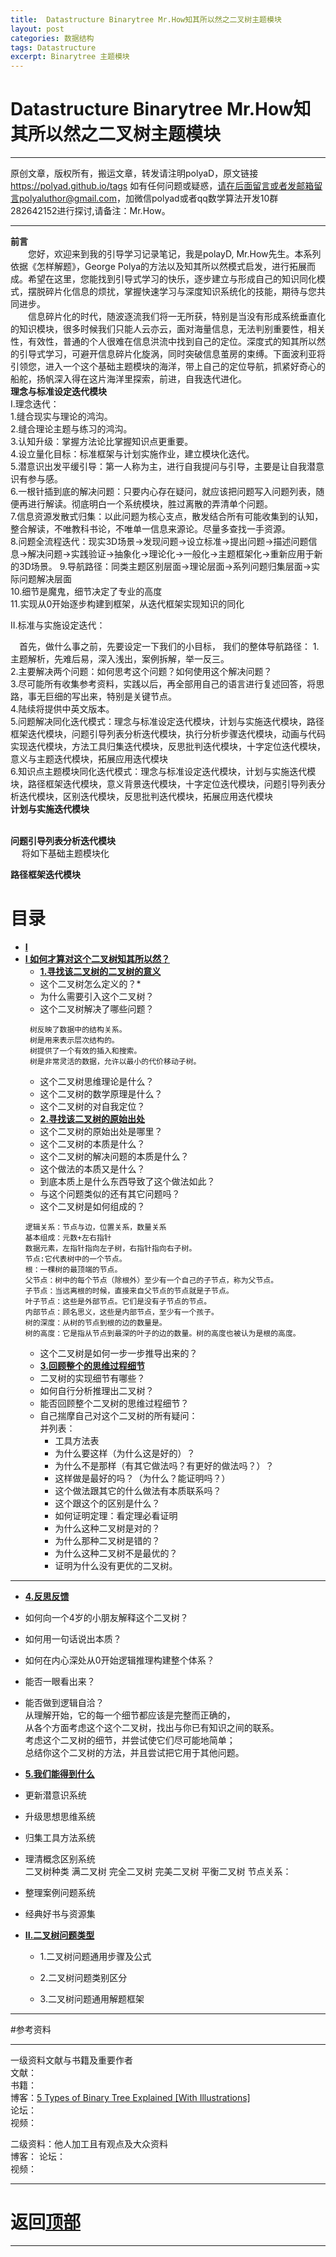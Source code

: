 ```yaml
---
title:  Datastructure Binarytree Mr.How知其所以然之二叉树主题模块
layout: post
categories: 数据结构
tags: Datastructure
excerpt: Binarytree 主题模块
---
```

# Datastructure Binarytree Mr.How知其所以然之二叉树主题模块 <span id="home">

---

原创文章，版权所有，搬运文章，转发请注明polyaD，原文链接<https://polyad.github.io/tags>
如有任何问题或疑惑，请在后面留言或者发邮箱留言polyaluthor@gmail.com，加微信polyad或者qq数学算法开发10群 282642152进行探讨,请备注：Mr.How。  

---
**前言**  
&emsp;&emsp;您好，欢迎来到我的引导学习记录笔记，我是polayD, Mr.How先生。本系列依据《怎样解题》，George Polya的方法以及知其所以然模式启发，进行拓展而成。希望在这里，您能找到引导式学习的快乐，逐步建立与形成自己的知识同化模式，摆脱碎片化信息的烦扰，掌握快速学习与深度知识系统化的技能，期待与您共同进步。  
&emsp;&emsp;信息碎片化的时代，随波逐流我们将一无所获，特别是当没有形成系统垂直化的知识模块，很多时候我们只能人云亦云，面对海量信息，无法判别重要性，相关性，有效性，普通的个人很难在信息洪流中找到自己的定位。深度式的知其所以然的引导式学习，可避开信息碎片化旋涡，同时突破信息茧房的束缚。下面波利亚将引领您，进入一个这个基础主题模块的海洋，带上自己的定位导航，抓紧好奇心的船舵，扬帆深入得在这片海洋里探索，前进，自我迭代进化。    
****理念与标准设定迭代模块****  
I.理念迭代：  
1.缝合现实与理论的鸿沟。    
2.缝合理论主题与练习的鸿沟。   
3.认知升级：掌握方法论比掌握知识点更重要。    
4.设立量化目标：标准框架与计划实施作业，建立模块化迭代。  
5.潜意识出发平缓引导：第一人称为主，进行自我提问与引导，主要是让自我潜意识有参与感。  
6.一根针插到底的解决问题：只要内心存在疑问，就应该把问题写入问题列表，随便再进行解读。彻底明白一个系统模块，胜过离散的弄清单个问题。  
7.信息资源发散式归集：以此问题为核心支点，散发结合所有可能收集到的认知，整合解读，不唯教科书论，不唯单一信息来源论。尽量多查找一手资源。   
8.问题全流程迭代：现实3D场景->发现问题->设立标准->提出问题->描述问题信息->解决问题->实践验证->抽象化->理论化->一般化->主题框架化->重新应用于新的3D场景。 
9.导航路径：同类主题区别层面->理论层面->系列问题归集层面->实际问题解决层面       
10.细节是魔鬼，细节决定了专业的高度  
11.实现从0开始逐步构建到框架，从迭代框架实现知识的同化    

II.标准与实施设定迭代：   


&emsp;首先，做什么事之前，先要设定一下我们的小目标，
我们的整体导航路径：
1.主题解析，先难后易，深入浅出，案例拆解，举一反三。   
2.主要解决两个问题：如何思考这个问题？如何使用这个解决问题？   
3.尽可能所有收集参考资料，实践以后，再全部用自己的语言进行复述回答，将思路，事无巨细的写出来，特别是关键节点。    
4.陆续将提供中英文版本。    
5.问题解决同化迭代模式：理念与标准设定迭代模块，计划与实施迭代模块，路径框架迭代模块，问题引导列表分析迭代模块，执行分析步骤迭代模块，动画与代码实现迭代模块，方法工具归集迭代模块，反思批判迭代模块，十字定位迭代模块，意义与主题迭代模块，拓展应用迭代模块         
6.知识点主题模块同化迭代模式：理念与标准设定迭代模块，计划与实施迭代模块，路径框架迭代模块，意义背景迭代模块，十字定位迭代模块，问题引导列表分析迭代模块，区别迭代模块，反思批判迭代模块，拓展应用迭代模块       
**计划与实施迭代模块**      
&emsp;
  
 
****问题引导列表分析迭代模块****   
&emsp;
将如下基础主题模块化  
 
****路径框架迭代模块****
# 目录
* **[I ](#1)**      
* **[I 如何才算对这个二叉树知其所以然？](#1)**      
  * **[1.寻找该二叉树的二叉树的意义](#1.1)**       
  *  这个二叉树怎么定义的？* 
  *  为什么需要引入这个二叉树？      
  * 这个二叉树解决了哪些问题？   
  ```
   树反映了数据中的结构关系。
   树是用来表示层次结构的。
   树提供了一个有效的插入和搜索。
   树是非常灵活的数据，允许以最小的代价移动子树。
  ```
  * 这个二叉树思维理论是什么？   
  * 这个二叉树的数学原理是什么？  
  * 这个二叉树的对自我定位？   
  * **[2.寻找该二叉树的原始出处](#1.2)**   
  * 这个二叉树的原始出处是哪里？    
  * 这个二叉树的本质是什么？    
  * 这个二叉树的解决问题的本质是什么？   
  * 这个做法的本质又是什么？    
  * 到底本质上是什么东西导致了这个做法如此？    
  * 与这个问题类似的还有其它问题吗？ 
  * 这个二叉树是如何组成的？
  ```
  逻辑关系：节点与边，位置关系，数量关系   
  基本组成：元数+左右指针  
  数据元素，左指针指向左子树，右指针指向右子树。    
  节点:它代表树中的一个节点。  
  根：一棵树的最顶端的节点。   
  父节点：树中的每个节点（除根外）至少有一个自己的子节点，称为父节点。  
  子节点：当远离根的时候，直接来自父节点的节点就是子节点。  
  叶子节点：这些是外部节点。它们是没有子节点的节点。  
  内部节点：顾名思义，这些是内部节点，至少有一个孩子。  
  树的深度：从树的节点到根的边的数量是。  
  树的高度：它是指从节点到最深的叶子的边的数量。树的高度也被认为是根的高度。  
  ``` 
  * 这个二叉树是如何一步一步推导出来的？  
  * **[3.回顾整个的思维过程细节](#1.3)**  
  * 二叉树的实现细节有哪些？   
  * 如何自行分析推理出二叉树？      
  * 能否回顾整个二叉树的思维过程细节？  
  - 
    自己揣摩自己对这个二叉树的所有疑问：      
      并列表：     
    * 工具方法表 
    *   为什么要这样（为什么这是好的）？    
    *   为什么不是那样（有其它做法吗？有更好的做法吗？）？    
    *   这样做是最好的吗？（为什么？能证明吗？）    
    *   这个做法跟其它的什么做法有本质联系吗？    
    *   这个跟这个的区别是什么？    
    *   如何证明定理：看定理必看证明    
    *   为什么这种二叉树是对的？    
    *   为什么那种二叉树是错的？    
    *   为什么这种二叉树不是最优的？    
    *   证明为什么没有更优的二叉树。 
 ----  
  * **[4.反思反馈](#1.4)**      
  *  如何向一个4岁的小朋友解释这个二叉树？ 
  *  如何用一句话说出本质？
  *  如何在内心深处从0开始逻辑推理构建整个体系？
  *  能否一眼看出来？     
  * 能否做到逻辑自洽？    
    从理解开始，它的每一个细节都应该是完整而正确的，    
    从各个方面考虑这个这个二叉树，找出与你已有知识之间的联系。    
    考虑这个二叉树的细节，并尝试使它们尽可能地简单；    
    总结你这个二叉树的方法，并且尝试把它用于其他问题。    
  * **[5.我们能得到什么](#1.5)**         
  *   更新潜意识系统    
  *   升级思想思维系统    
  *   归集工具方法系统      
  *   理清概念区别系统  
  二叉树种类
  满二叉树
  完全二叉树
  完美二叉树
  平衡二叉树
  节点关系：

  *   整理案例问题系统  
  *   经典好书与资源集      
* **[II.二叉树问题类型](#2)**     
  *  1.二叉树问题通用步骤及公式   
  *  2.二叉树问题类别区分  

  *  3.二叉树问题通用解题框架   









-----

#参考资料  

-----  
一级资料文献与书籍及重要作者  
文献：  
书籍：  
博客：[5 Types of Binary Tree Explained [With Illustrations]](https://www.upgrad.com/blog/5-types-of-binary-tree/)   
论坛：   
视频：  

二级资料：他人加工且有观点及大众资料  
博客： 
论坛：   
视频：    



-----

# **返回[顶部](#home)**

---- 